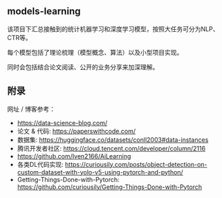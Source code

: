 ## models-learning

该项目下汇总接触到的统计机器学习和深度学习模型，按照大任务可分为NLP、CTR等。

每个模型包括了理论梳理（模型概念、算法）以及小型项目实现。

同时会包括结合论文阅读、公开的业务分享来加深理解。


## 附录

网址 / 博客参考：

- https://data-science-blog.com/
- 论文 & 代码: https://paperswithcode.com/ 
- 数据集: https://huggingface.co/datasets/conll2003#data-instances
- 腾讯开发者社区: https://cloud.tencent.com/developer/column/2116
- https://github.com/Iven2166/AiLearning
- 各类DL代码实现: https://curiousily.com/posts/object-detection-on-custom-dataset-with-yolo-v5-using-pytorch-and-python/
- Getting-Things-Done-with-Pytorch: https://github.com/curiousily/Getting-Things-Done-with-Pytorch
